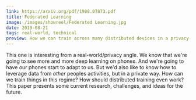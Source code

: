 ```yaml
---
link: https://arxiv.org/pdf/1908.07873.pdf
title: Federated Learning
image: /images/showreel/Federated Learning.jpg
date: 2019-08-21
tags: real-world, technical
preview: How we can train across many distributed devices in a privacy-preserving way.
---
```


This one is interesting from a real-world/privacy angle. We know that we're
going to see more and more deep learning on phones. And we're going to have
our phones start to adapt to us. But we'd also like to know how to leverage
data from _other_ peoples activities, but in a private way. How can we train
things in this regime? How should distributed training even work? This paper
presents some current research, challenges, and ideas for the future.
